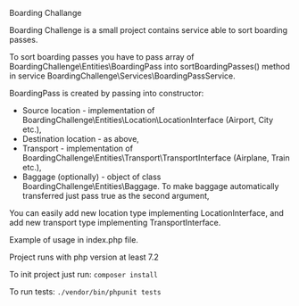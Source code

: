 Boarding Challange

Boarding Challenge is a small project contains service able to sort boarding passes.

To sort boarding passes you have to pass array of BoardingChallenge\Entities\BoardingPass into sortBoardingPasses() method in service BoardingChallenge\Services\BoardingPassService.

BoardingPass is created by passing into constructor:
- Source location - implementation of BoardingChallenge\Entities\Location\LocationInterface (Airport, City etc.),
- Destination location - as above,
- Transport - implementation of BoardingChallenge\Entities\Transport\TransportInterface (Airplane, Train etc.),
- Baggage (optionally) - object of class BoardingChallenge\Entities\Baggage. To make baggage automatically transferred just pass true as the second argument,

You can easily add new location type implementing LocationInterface, and add new transport type implementing TransportInterface.

Example of usage in index.php file.

Project runs with php version at least 7.2

To init project just run:
`composer install`

To run tests:
`./vendor/bin/phpunit tests`